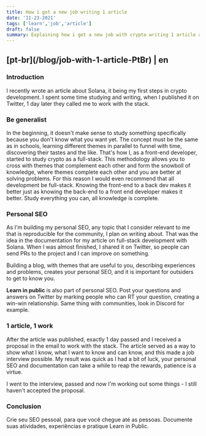 ```yaml
---
title: How i got a new job writing 1 article
date: '11-23-2021'
tags: ['learn','job','article']
draft: false
summary: Explaining how i got a new job with crypto writing 1 article about what i learning.
---
```


<h2>[pt-br](/blog/job-with-1-article-PtBr) | en</h2>

### Introduction

I recently wrote an article about Solana, it being my first steps in crypto development. I spent some time studying and writing, when I published it on Twitter, 1 day later they called me to work with the stack.

### Be generalist

In the beginning, it doesn't make sense to study something specifically because you don't know what you want yet. The concept must be the same as in schools, learning different themes in parallel to funnel with time, discovering their tastes and the like. That's how I, as a front-end developer, started to study crypto as a full-stack. This methodology allows you to cross with themes that complement each other and form the snowboll of knowledge, where themes complete each other and you are better at solving problems. For this reason I would even recommend that all development be full-stack. Knowing the front-end to a back dev makes it better just as knowing the back-end to a front end developer makes it better. Study everything you can, all knowledge is complete.

### Personal SEO

As I'm building my personal SEO, any topic that I consider relevant to me that is reproducible for the community, I plan on writing about. That was the idea in the documentation for my article on full-stack development with Solana. When I was almost finished, I shared it on Twitter, so people can send PRs to the project and I can improve on something.

Building a blog, with themes that are useful to you, describing experiences and problems, creates your personal SEO, and it is important for outsiders to get to know you.

**Learn in public** is also part of personal SEO. Post your questions and answers on Twitter by marking people who can RT your question, creating a win-win relationship. Same thing with communities, look in Discord for example.

### 1 article, 1 work

After the article was published, exactly 1 day passed and I received a proposal in the email to work with the stack. The article served as a way to show what I know, what I want to know and can know, and this made a job interview possible. My result was quick as I had a bit of luck, your personal SEO and documentation can take a while to reap the rewards, patience is a virtue.

I went to the interview, passed and now I'm working out some things - I still haven't accepted the proposal.

### Conclusion

Crie seu SEO pessoal, para que você chegue até as pessoas. Documente suas atividades, experiências e pratique Learn in Public.